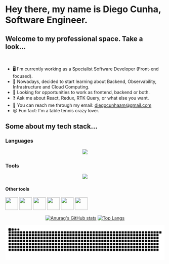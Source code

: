 # Hey there, my name is Diego Cunha, Software Engineer. 
## Welcome to my professional space. Take a look...

<br/>

- 🖥️ I'm currently working as a Specialist Software Developer (Front-end focused).
- 📖 Nowadays, decided to start learning about Backend, Observability, Infrastructure and Cloud Computing.
- 🔎 Looking for opportunities to work as frontend, backend or both.
- ❓ Ask me about React, Redux, RTK Query, or what else you want.
- 📩 You can reach me through my email: diegocunhaam@gmail.com
- 😆 Fun fact: I'm a table tennis crazy lover.

## Some about my tech stack...
### Languages
<p align="center">
  <a href="https://skillicons.dev">
    <img src="https://skillicons.dev/icons?i=typescript,javascript,go" />
  </a>
</p>

### Tools
<p align="center">
  <a href="https://skillicons.dev">
    <img src="https://skillicons.dev/icons?i=html,css,sass,react,redux,materialui,tailwind,bootstrap" />
  </a>
</p>

#### Other tools
<div style="display: inline;" align="center">
  <img width="40" height="40" src="https://cdn.jsdelivr.net/gh/devicons/devicon@latest/icons/antdesign/antdesign-plain.svg" />
  <img width="40" height="40" src="https://cdn.jsdelivr.net/gh/devicons/devicon@latest/icons/git/git-original.svg" />
  <img width="40" height="40" src="https://cdn.jsdelivr.net/gh/devicons/devicon@latest/icons/axios/axios-plain.svg" />
  <img width="40" height="40" src="https://cdn.jsdelivr.net/gh/devicons/devicon@latest/icons/docker/docker-original.svg" />
  <img width="40" height="40" src="https://cdn.jsdelivr.net/gh/devicons/devicon@latest/icons/jira/jira-original-wordmark.svg" />
  <img width="40" height="40" src="https://cdn.jsdelivr.net/gh/devicons/devicon@latest/icons/trello/trello-original.svg" />
</div>
<br />

<div align="center">
  
  [![Anurag's GitHub stats](https://github-readme-stats.vercel.app/api?username=diegodevtech&theme=dark&count_private=true&include_all_commits=true&show_icons=true)](https://github.com/diegodevtech/github-readme-stats)
  [![Top Langs](https://github-readme-stats.vercel.app/api/top-langs/?username=diegodevtech&layout=compact)](https://github.com/diegodevtech/github-readme-stats&layout=compact)
</div>

<div align="center">
  <img alt="snake eating my contributions" src="https://raw.githubusercontent.com/diegodevtech/diegodevtech/output/github-contribution-grid-snake.svg"/>
</div>
